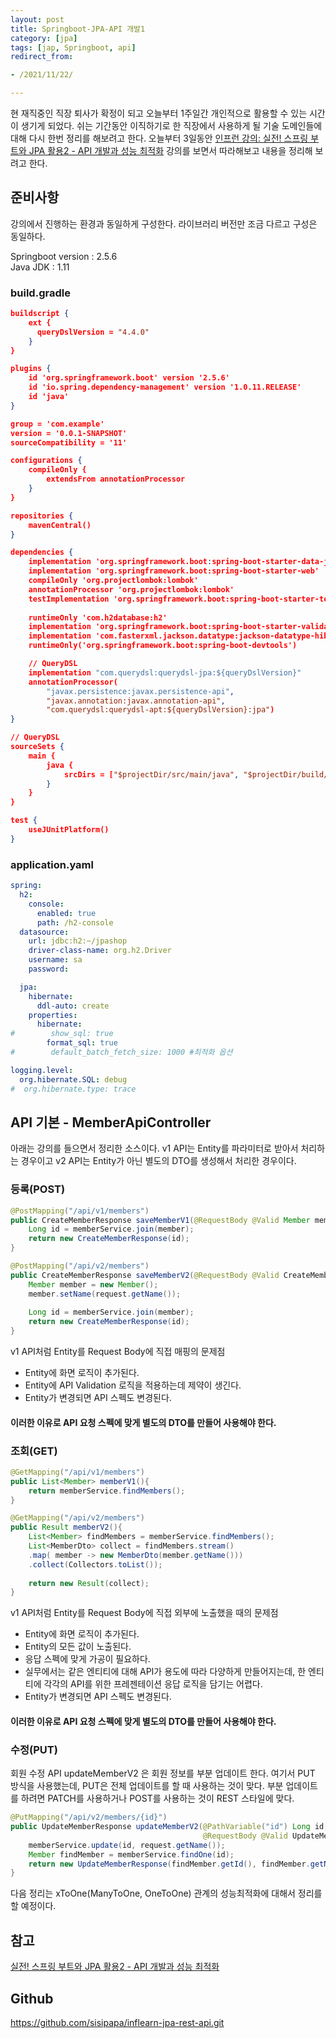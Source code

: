 ```yaml
---
layout: post
title: Springboot-JPA-API 개발1
category: [jpa]
tags: [jap, Springboot, api]
redirect_from:

- /2021/11/22/

---
```


현 재직중인 직장 퇴사가 확정이 되고 오늘부터 1주일간 개인적으로 활용할 수 있는 시간이 생기게 되었다. 쉬는 기간동안 이직하기로 한 직장에서 사용하게 될 기술 도메인들에 대해 다시 한번 정리를 해보려고 한다. 오늘부터 3일동안 [인프런 강의: 실전! 스프링 부트와 JPA 활용2 - API 개발과 성능 최적화](https://www.inflearn.com/course/%EC%8A%A4%ED%94%84%EB%A7%81%EB%B6%80%ED%8A%B8-JPA-API%EA%B0%9C%EB%B0%9C-%EC%84%B1%EB%8A%A5%EC%B5%9C%EC%A0%81%ED%99%94/) 강의를 보면서 따라해보고 내용을 정리해 보려고 한다.  

## 준비사항
강의에서 진행하는 환경과 동일하게 구성한다. 라이브러리 버전만 조금 다르고 구성은 동일하다.  

Springboot version : 2.5.6  
Java JDK : 1.11  

### build.gradle  
```json
buildscript {
    ext {
      queryDslVersion = "4.4.0"
    }
}

plugins {
    id 'org.springframework.boot' version '2.5.6'
    id 'io.spring.dependency-management' version '1.0.11.RELEASE'
    id 'java'
}

group = 'com.example'
version = '0.0.1-SNAPSHOT'
sourceCompatibility = '11'

configurations {
    compileOnly {
        extendsFrom annotationProcessor
    }
}

repositories {
    mavenCentral()
}

dependencies {
    implementation 'org.springframework.boot:spring-boot-starter-data-jpa'
    implementation 'org.springframework.boot:spring-boot-starter-web'
    compileOnly 'org.projectlombok:lombok'
    annotationProcessor 'org.projectlombok:lombok'
    testImplementation 'org.springframework.boot:spring-boot-starter-test'
    
    runtimeOnly 'com.h2database:h2'
    implementation 'org.springframework.boot:spring-boot-starter-validation'
    implementation 'com.fasterxml.jackson.datatype:jackson-datatype-hibernate5'
    runtimeOnly('org.springframework.boot:spring-boot-devtools')

    // QueryDSL
    implementation "com.querydsl:querydsl-jpa:${queryDslVersion}"
    annotationProcessor(
        "javax.persistence:javax.persistence-api",
        "javax.annotation:javax.annotation-api",
        "com.querydsl:querydsl-apt:${queryDslVersion}:jpa")
}

// QueryDSL
sourceSets {
    main {
        java {
            srcDirs = ["$projectDir/src/main/java", "$projectDir/build/generated"]
        }
    }
}

test {
    useJUnitPlatform()
}
```  

### application.yaml  
```yaml
spring:
  h2:
    console:
      enabled: true
      path: /h2-console
  datasource:
    url: jdbc:h2:~/jpashop
    driver-class-name: org.h2.Driver
    username: sa
    password:

  jpa:
    hibernate:
      ddl-auto: create
    properties:
      hibernate:
#        show_sql: true
        format_sql: true
#        default_batch_fetch_size: 1000 #최적화 옵션

logging.level:
  org.hibernate.SQL: debug
#  org.hibernate.type: trace
```  

## API 기본 - MemberApiController  
아래는 강의를 들으면서 정리한 소스이다. v1 API는 Entity를 파라미터로 받아서 처리하는 경우이고 v2 API는 Entity가 아닌 별도의 DTO를 생성해서 처리한 경우이다.  

### 등록(POST)  
```java
@PostMapping("/api/v1/members")
public CreateMemberResponse saveMemberV1(@RequestBody @Valid Member member){
    Long id = memberService.join(member);
    return new CreateMemberResponse(id);
}

@PostMapping("/api/v2/members")
public CreateMemberResponse saveMemberV2(@RequestBody @Valid CreateMemberRequest request){
    Member member = new Member();
    member.setName(request.getName());
    
    Long id = memberService.join(member);
    return new CreateMemberResponse(id);
}
```  
v1 API처럼 Entity를 Request Body에 직접 매핑의 문제점
- Entity에 화면 로직이 추가된다.
- Entity에 API Validation 로직을 적용하는데 제약이 생긴다.
- Entity가 변경되면 API 스펙도 변경된다.

#### 이러한 이유로 API 요청 스펙에 맞게 별도의 DTO를 만들어 사용해야 한다.  

### 조회(GET)  
```java
@GetMapping("/api/v1/members")
public List<Member> memberV1(){
    return memberService.findMembers();
}

@GetMapping("/api/v2/members")
public Result memberV2(){
    List<Member> findMembers = memberService.findMembers();
    List<MemberDto> collect = findMembers.stream()
    .map( member -> new MemberDto(member.getName()))
    .collect(Collectors.toList());
    
    return new Result(collect);
}
```  
v1 API처럼 Entity를 Request Body에 직접 외부에 노출했을 때의 문제점
- Entity에 화면 로직이 추가된다.  
- Entity의 모든 값이 노출된다.    
- 응답 스펙에 맞게 가공이 필요하다.  
- 실무에서는 같은 엔티티에 대해 API가 용도에 따라 다양하게 만들어지는데, 한 엔티티에 각각의 API를 위한 프레젠테이션 응답 로직을 담기는 어렵다.  
- Entity가 변경되면 API 스펙도 변경된다.  

#### 이러한 이유로 API 요청 스펙에 맞게 별도의 DTO를 만들어 사용해야 한다.

### 수정(PUT)  
회원 수정 API updateMemberV2 은 회원 정보를 부분 업데이트 한다. 여기서 PUT 방식을 사용했는데, PUT은 전체 업데이트를 할 때 사용하는 것이 맞다. 부분 업데이트를 하려면 PATCH를 사용하거나 POST를 사용하는 것이 REST 스타일에 맞다.    
```java
@PutMapping("/api/v2/members/{id}")
public UpdateMemberResponse updateMemberV2(@PathVariable("id") Long id,
                                           @RequestBody @Valid UpdateMemberRequest request){
    memberService.update(id, request.getName());
    Member findMember = memberService.findOne(id);
    return new UpdateMemberResponse(findMember.getId(), findMember.getName());
}
```

다음 정리는 xToOne(ManyToOne, OneToOne) 관계의 성능최적화에 대해서 정리를 할 예정이다.  

## 참고  
[실전! 스프링 부트와 JPA 활용2 - API 개발과 성능 최적화](https://www.inflearn.com/course/%EC%8A%A4%ED%94%84%EB%A7%81%EB%B6%80%ED%8A%B8-JPA-API%EA%B0%9C%EB%B0%9C-%EC%84%B1%EB%8A%A5%EC%B5%9C%EC%A0%81%ED%99%94/)  

## Github  
<https://github.com/sisipapa/inflearn-jpa-rest-api.git>  



